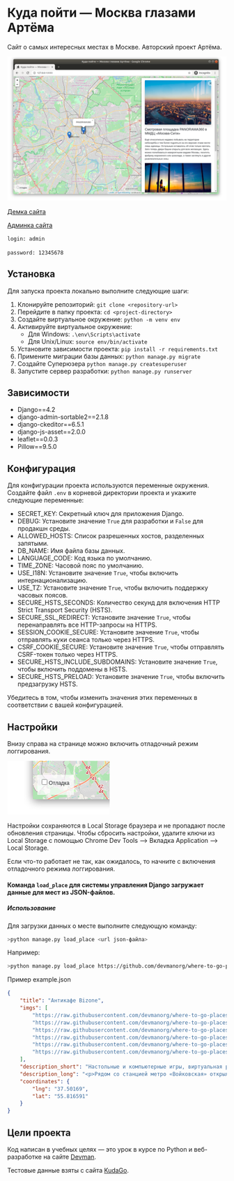 # Куда пойти — Москва глазами Артёма

Сайт о самых интересных местах в Москве. Авторский проект Артёма.

![<span class=](.gitbook/assets/site.png)

[Демка сайта](https://mr4silent.pythonanywhere.com/)

[Админка сайта](https://mr4silent.pythonanywhere.com/admin/)
        
```
login: admin

password: 12345678
```

## Установка

Для запуска проекта локально выполните следующие шаги:

1. Клонируйте репозиторий: `git clone <repository-url>`
2. Перейдите в папку проекта: `cd <project-directory>`
3. Создайте виртуальное окружение: `python -m venv env`
4. Активируйте виртуальное окружение:
   * Для Windows: `.\env\Scripts\activate`
   * Для Unix/Linux: `source env/bin/activate`
5. Установите зависимости проекта: `pip install -r requirements.txt`
6. Примените миграции базы данных: `python manage.py migrate`
7. Создайте Суперюзера `python manage.py createsuperuser`
8. Запустите сервер разработки: `python manage.py runserver`

## Зависимости

* Django==4.2
* django-admin-sortable2==2.1.8
* django-ckeditor==6.5.1
* django-js-asset==2.0.0
* leaflet==0.0.3
* Pillow==9.5.0

## Конфигурация

Для конфигурации проекта используются переменные окружения. Создайте файл `.env` в корневой директории проекта и укажите следующие переменные:

* SECRET_KEY: Секретный ключ для приложения Django.
* DEBUG: Установите значение `True` для разработки и `False` для продакшн среды.
* ALLOWED_HOSTS: Список разрешенных хостов, разделенных запятыми.
* DB_NAME: Имя файла базы данных.
* LANGUAGE_CODE: Код языка по умолчанию.
* TIME_ZONE: Часовой пояс по умолчанию.
* USE_I18N: Установите значение `True`, чтобы включить интернационализацию.
* USE_TZ: Установите значение `True`, чтобы включить поддержку часовых поясов.
* SECURE_HSTS_SECONDS: Количество секунд для включения HTTP Strict Transport Security (HSTS).
* SECURE_SSL_REDIRECT: Установите значение `True`, чтобы перенаправлять все HTTP-запросы на HTTPS.
* SESSION_COOKIE_SECURE: Установите значение `True`, чтобы отправлять куки сеанса только через HTTPS.
* CSRF_COOKIE_SECURE: Установите значение `True`, чтобы отправлять CSRF-токен только через HTTPS.
* SECURE_HSTS_INCLUDE_SUBDOMAINS: Установите значение `True`, чтобы включить поддомены в HSTS.
* SECURE_HSTS_PRELOAD: Установите значение `True`, чтобы включить предзагрузку HSTS.

Убедитесь в том, чтобы изменить значения этих переменных в соответствии с вашей конфигурацией.

## Настройки

Внизу справа на странице можно включить отладочный режим логгирования.

![debug mode](.gitbook/assets/debug-option.png)

Настройки сохраняются в Local Storage браузера и не пропадают после обновления страницы. Чтобы сбросить настройки, удалите ключи из Local Storage с помощью Chrome Dev Tools —&gt; Вкладка Application —&gt; Local Storage.

Если что-то работает не так, как ожидалось, то начните с включения отладочного режима логгирования.

#### Команда `load_place` для системы управления Django загружает данные для мест из JSON-файлов.



##### Использование

Для загрузки данных о месте выполните следующую команду:

``` bash
>python manage.py load_place <url json-файла>
```

Например:

``` bash
>python manage.py load_place https://github.com/devmanorg/where-to-go-places/tree/master/places/anti-cafe-bizone.json
```

Пример example.json
``` json
{
    "title": "Антикафе Bizone",
    "imgs": [
        "https://raw.githubusercontent.com/devmanorg/where-to-go-places/master/media/1f09226ae0edf23d20708b4fcc498ffd.jpg",
        "https://raw.githubusercontent.com/devmanorg/where-to-go-places/master/media/6e1c15fd7723e04e73985486c441e061.jpg",
        "https://raw.githubusercontent.com/devmanorg/where-to-go-places/master/media/be067a44fb19342c562e9ffd815c4215.jpg",
        "https://raw.githubusercontent.com/devmanorg/where-to-go-places/master/media/f6148bf3acf5328347f2762a1a674620.jpg",
        "https://raw.githubusercontent.com/devmanorg/where-to-go-places/master/media/b896253e3b4f092cff47a02885450b5c.jpg",
        "https://raw.githubusercontent.com/devmanorg/where-to-go-places/master/media/605da4a5bc8fd9a748526bef3b02120f.jpg"
    ],
    "description_short": "Настольные и компьютерные игры, виртуальная реальность и насыщенная программа мероприятий — новое антикафе Bizone предлагает два уровня удовольствий для вашего уединённого отдыха или радостных встреч с родными, друзьями, коллегами.",
    "description_long": "<p>Рядом со станцией метро «Войковская» открылось антикафе Bizone, в котором создание качественного отдыха стало делом жизни для всей команды. Создатели разделили пространство на две зоны, одна из которых доступна для всех посетителей, вторая — только для совершеннолетних гостей.</p><p>В Bizone вы платите исключительно за время посещения. В стоимость уже включены напитки, сладкие угощения, библиотека комиксов, большая коллекция популярных настольных и видеоигр. Также вы можете арендовать ВИП-зал для большой компании и погрузиться в мир виртуальной реальности с помощью специальных очков от топового производителя.</p><p>В течение недели организаторы проводят разнообразные встречи для меломанов и киноманов. Также можно присоединиться к английскому разговорному клубу или посетить образовательные лекции и мастер-классы. Летом организаторы запускают марафон настольных игр. Каждый день единомышленники собираются, чтобы порубиться в «Мафию», «Имаджинариум», Codenames, «Манчкин», Ticket to ride, «БЭНГ!» или «Колонизаторов». Точное расписание игр ищите в группе антикафе <a class=\"external-link\" href=\"https://vk.com/anticafebizone\" target=\"_blank\">«ВКонтакте»</a>.</p><p>Узнать больше об антикафе Bizone и забронировать стол вы можете <a class=\"external-link\" href=\"http://vbizone.ru/\" target=\"_blank\">на сайте</a> и <a class=\"external-link\" href=\"https://www.instagram.com/anticafe.bi.zone/\" target=\"_blank\">в Instagram</a>.</p>",
    "coordinates": {
        "lng": "37.50169",
        "lat": "55.816591"
    }
}
```
## Цели проекта

Код написан в учебных целях — это урок в курсе по Python и веб-разработке на сайте [Devman](https://dvmn.org).

Тестовые данные взяты с сайта [KudaGo](https://kudago.com).
